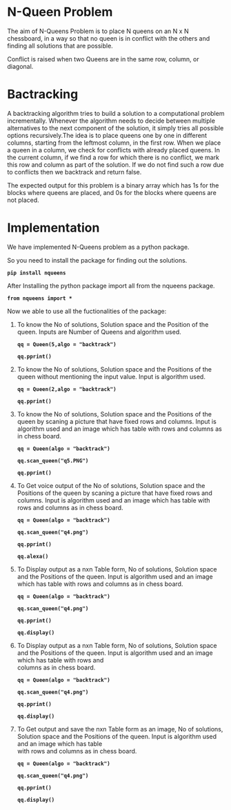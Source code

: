 # N-Queen Problem

The aim of N-Queens Problem is to place N queens on an N x N chessboard, in a way so that no queen is in conflict with the others and finding all solutions that are possible.

Conflict is raised when two Queens are in the same row, column, or diagonal.

# Bactracking 

A backtracking algorithm tries to build a solution to a computational problem incrementally. Whenever the algorithm needs to decide between multiple alternatives to the next
component of the solution, it simply tries all possible options recursively.The idea is to place queens one by one in different columns, starting from the leftmost column, in 
the first row. When we place a queen in a column, we check for conflicts with already placed queens. In the current column, if we find a row for which there is no conflict, we 
mark this row and column as part of the solution. If we do not find such a row due to conflicts then we backtrack and return false.

The expected output for this problem is a binary array which has 1s for the blocks where queens are placed, and 0s for the blocks where queens are not placed.

# Implementation

We have implemented N-Queens problem as a python package. 

So you need to install the package for finding out the solutions. 
 <dl><code><b>pip install nqueens</b></code></dl>

After Installing the python package import all from the nqueens package.
 <dl><code><b>from nqueens import *</b></code></dl>

Now we able to use all the fuctionalities of the package:

1. To know the No of solutions, Solution space and the Position of the queen. Inputs are Number of Queens and algorithm used.
    <dl><code><b>qq = Queen(5,algo = "backtrack")</b></code></dl>
    <dl><code><b>qq.pprint()</b></code> </dl>
                 
2. To know the No of solutions, Solution space and the Positions of the queen without mentioning the input value. Input is algorithm used.
    <dl><code><b>qq = Queen(2,algo = "backtrack")</b></code></dl>
    <dl><code><b>qq.pprint()</b></code></dl>
    
3. To know the No of solutions, Solution space and the Positions of the queen by scaning a picture that have fixed rows and columns. Input is algorithm used and an image which
   has table with rows and columns as in chess board.
     <dl><code><b>qq = Queen(algo = "backtrack")</b></code></dl>
     <dl><code><b>qq.scan_queen("q5.PNG")</b></code></dl>
     <dl><code><b>qq.pprint()</b></code></dl>

4. To Get voice output of the No of solutions, Solution space and the Positions of the queen by scaning a picture that have fixed rows and columns. Input is algorithm used and
   an image which has table with rows and columns as in chess board.
     <dl><code><b>qq = Queen(algo = "backtrack")</b></code></dl>
     <dl><code><b>qq.scan_queen("q4.png")</b></code></dl>
     <dl><code><b>qq.pprint()</b></code></dl>
     <dl><code><b>qq.alexa()</b></code></dl>
     
5. To Display output as a nxn Table form, No of solutions, Solution space and the Positions of the queen. Input is algorithm used and an image which has table with rows and 
   columns as in chess board.
     <dl><code><b>qq = Queen(algo = "backtrack")</b></code></dl>
     <dl><code><b>qq.scan_queen("q4.png")</b></code></dl>
     <dl><code><b>qq.pprint()</b></code></dl>
     <dl><code><b>qq.display()</b></code></dl>
     
6. To Display output as a nxn Table form, No of solutions, Solution space and the Positions of the queen. Input is algorithm used and an image which has table with rows and  
   columns as in chess board.
     <dl><code><b>qq = Queen(algo = "backtrack")</b></code></dl>
     <dl><code><b>qq.scan_queen("q4.png")</b></code></dl>
     <dl><code><b>qq.pprint()</b></code></dl>
     <dl><code><b>qq.display()</b></code></dl>
     
7. To Get output and save the nxn Table form as an image, No of solutions, Solution space and the Positions of the queen. Input is algorithm used and an image which has table   
   with rows and  columns as in chess board.
     <dl><code><b>qq = Queen(algo = "backtrack")</b></code></dl>
     <dl><code><b>qq.scan_queen("q4.png")</b></code></dl>
     <dl><code><b>qq.pprint()</b></code></dl>
     <dl><code><b>qq.display()</b></code></dl>
